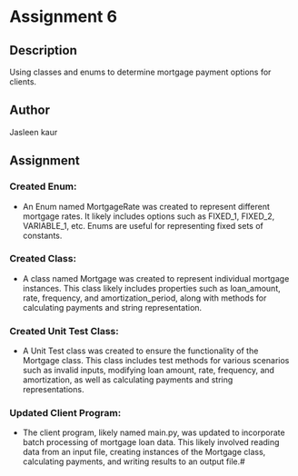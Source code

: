 # Assignment 6

## Description
Using classes and enums to determine mortgage payment options for clients.

## Author
Jasleen kaur

## Assignment
### Created Enum:
- An Enum named MortgageRate was created to represent different mortgage rates. It likely includes options such as FIXED_1, FIXED_2, VARIABLE_1, etc. Enums are useful for representing fixed sets of constants.

### Created Class:
- A class named Mortgage was created to represent individual mortgage instances. This class likely includes properties such as loan_amount, rate, frequency, and amortization_period, along with methods for calculating payments and string representation.

### Created Unit Test Class:
- A Unit Test class was created to ensure the functionality of the Mortgage class. This class includes test methods for various scenarios such as invalid inputs, modifying loan amount, rate, frequency, and amortization, as well as calculating payments and string representations.

### Updated Client Program:
- The client program, likely named main.py, was updated to incorporate batch processing of mortgage loan data. This likely involved reading data from an input file, creating instances of the Mortgage class, calculating payments, and writing results to an output file.#